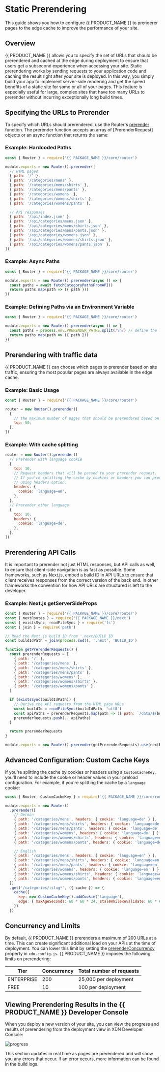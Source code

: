 # Static Prerendering

This guide shows you how to configure {{ PRODUCT_NAME }} to prenderer pages to the edge cache to improve the performance of your site.

## Overview

{{ PRODUCT_NAME }} allows you to specify the set of URLs that should be prerendered and cached at the edge during deployment to ensure that users get a subsecond
experience when accessing your site. Static prerendering works by sending requests to your application code and caching the result right after your site is deployed.
In this way, you simply build your app to implement server-side rendering and get the speed benefits of a static site for some or all of your pages. This feature is especially useful for large, complex sites that have too many URLs to prerender without incurring exceptionally long build times.

## Specifying the URLs to Prerender

To specify which URLs should prerendered, use the Router's [prerender](https://developer.moovweb.com/docs/api/core/classes/_router_router_.router.html#prerender) function. The prerender function accepts an array of [PrerenderRequest] objects or an async function that returns the same:

### Example: Hardcoded Paths

```js
const { Router } = require('{{ PACKAGE_NAME }}/core/router')

module.exports = new Router().prerender([
  // HTML pages
  { path: '/' },
  { path: '/categories/mens' },
  { path: '/categories/mens/shirts' },
  { path: '/categories/mens/pants' },
  { path: '/categories/womens' },
  { path: '/categories/womens/shirts' },
  { path: '/categories/womens/pants' },

  // API responses
  { path: '/api/index.json' },
  { path: '/api/categories/mens.json' },
  { path: '/api/categories/mens/shirts.json' },
  { path: '/api/categories/mens/pants.json' },
  { path: '/api/categories/womens.json' },
  { path: '/api/categories/womens/shirts.json' },
  { path: '/api/categories/womens/pants.json' },
])
```

### Example: Async Paths

```js
const { Router } = require('{{ PACKAGE_NAME }}/core/router')

module.exports = new Router().prerender(async () => {
  const paths = await fetchCategoryPathsFromAPI()
  return paths.map(path => ({ path }))
})
```

### Example: Defining Paths via an Environment Variable

```js
const { Router } = require('{{ PACKAGE_NAME }}/core/router')

module.exports = new Router().prerender(async () => {
  const paths = process.env.PRERENDER_PATHS.split(/\n/) // define the list of paths to prerender in the {{ PRODUCT_NAME }} Developer Console.
  return paths.map(path => ({ path }))
})
```

## Prerendering with traffic data

{{ PRODUCT_NAME }} can choose which pages to prerender based on site traffic, ensuring the most popular pages are always available in the edge cache.

### Example: Basic Usage

```js
const { Router } = require('{{ PACKAGE_NAME }}/core/router')

router = new Router().prerender([
  {
    // the maximum number of pages that should be prerendered based on site traffic.
    top: 50,
  },
])
```

### Example: With cache splitting

```js
router = new Router().prerender([
  // Prerender with language cookie
  {
    top: 10,
    // Request headers that will be passed to your prerender request.
    // If you're splitting the cache by cookies or headers you can provide them
    // using headers option.
    headers: {
      cookie: 'language=en',
    },
  },
  // Prerender other language
  {
    top: 10,
    headers: {
      cookie: 'language=de',
    },
  },
])
```

## Prerendering API Calls

It is important to prerender not just HTML responses, but API calls as well, to ensure that client-side navigation is as fast as possible. Some frameworks, such as Next.js, embed a build ID in API URLs to ensure that client receives responses from the correct version of the back end. In other frameworks the convention for how API URLs are structured is left to the developer.

### Example: Next.js getServerSideProps

```js
const { Router } = require('{{ PACKAGE_NAME }}/core/router')
const { nextRoutes } = require('{{ PACKAGE_NAME }}/next')
const { existsSync, readFileSync } = require('fs')
const { join } = require('path')

// Read the Next.js build ID from '.next/BUILD_ID
const buildIdPath = join(process.cwd(), '.next', 'BUILD_ID')

function getPrerenderRequests() {
  const prerenderRequests = [
    { path: '/' },
    { path: '/categories/mens' },
    { path: '/categories/mens/shirts' },
    { path: '/categories/mens/pants' },
    { path: '/categories/womens' },
    { path: '/categories/womens/shirts' },
    { path: '/categories/womens/pants' },
  ]

  if (existsSync(buildIdPath)) {
    // Derive the API requests from the HTML page URLs
    const buildId = readFileSync(buildIdPath, 'utf8')
    const apiPaths = prerenderRequests.map(path => ({ path: `/data/${buildId}${path}.json` }))
    prerenderRequests.push(...apiPaths)
  }

  return prerenderRequests
}

module.exports = new Router().prerender(getPrerenderRequests).use(nextRoutes)
```

## Advanced Configuration: Custom Cache Keys

If you're splitting the cache by cookies or headers using a `CustomCacheKey`, you'll need to include the cookie or header values in
your preload configuration. For example, if you're splitting the cache by a `language` cookie:

```js
const { Router, CustomCacheKey } = require('{{ PACKAGE_NAME }}/core/router')

module.exports = new Router()
  .prerender([
    // German
    { path: '/categories/mens', headers: { cookie: 'language=de' } },
    { path: '/categories/mens/shirts', headers: { cookie: 'language=de' } },
    { path: '/categories/mens/pants', headers: { cookie: 'language=de' } },
    { path: '/categories/womens', headers: { cookie: 'language=de' } },
    { path: '/categories/womens/shirts', headers: { cookie: 'language=de' } },
    { path: '/categories/womens/pants', headers: { cookie: 'language=de' } },

    // English
    { path: '/categories/mens', headers: { cookie: 'language=en' } },
    { path: '/categories/mens/shirts', headers: { cookie: 'language=en' } },
    { path: '/categories/mens/pants', headers: { cookie: 'language=en' } },
    { path: '/categories/womens', headers: { cookie: 'language=en' } },
    { path: '/categories/womens/shirts', headers: { cookie: 'language=en' } },
    { path: '/categories/womens/pants', headers: { cookie: 'language=en' } },
  ])
  .get('/categories/:slug*', ({ cache }) => {
    cache({
      key: new CustomCacheKey().addCookie('language'),
      edge: { maxAgeSeconds: 60 * 60 * 24, staleWhileRevalidate: 60 * 60 * 24 * 365 },
    })
  })
```

## Concurrency and Limits

By default, {{ PRODUCT_NAME }} prerenders a maximum of 200 URLs at a time. This can create significant additional load on your APIs at the time of deployment. You can lower this limit by setting the [prerenderConcurrency](/guides/xdn_config#section_prerenderconcurrency) property in `xdn.config.js`. {{ PRODUCT_NAME }} imposes the following limits on prerendering:

| Tier       | Concurrency | Total number of requests |
| ---------- | ----------- | ------------------------ |
| ENTERPRISE | 200         | 25,000 per deployment    |
| FREE       | 10          | 100 per deployment       |

## Viewing Prerendering Results in the {{ PRODUCT_NAME }} Developer Console

When you deploy a new version of your site, you can view the progress and results of prerendering from the deployment
view in XDN Developer Console:

![progress](/images/static-prerendering/progress.png)

This section updates in real time as pages are prerendered and will show you any errors that occur. If an error occurs, more
information can be found in the build logs.
